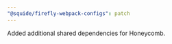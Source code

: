 ```yaml
---
"@squide/firefly-webpack-configs": patch
---
```


Added additional shared dependencies for Honeycomb.
